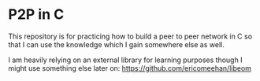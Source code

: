 # P2P in C

This repository is for practicing how to  build a peer to peer network in C so that
I can use the knowledge which I gain somewhere else as well.

I am heavily relying on an external library for learning purposes though I might use something else later on: https://github.com/ericomeehan/libeom
